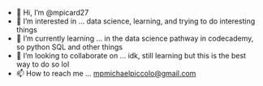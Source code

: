 - 👋 Hi, I’m @mpicard27
- 👀 I’m interested in ... data science, learning, and trying to do interesting things
- 🌱 I’m currently learning ... in the data science pathway in codecademy, so python SQL and other things
- 💞️ I’m looking to collaborate on ... idk, still learning but this is the best way to do so lol
- 📫 How to reach me ... mpmichaelpiccolo@gmail.com

<!---
mpicard27/mpicard27 is a ✨ special ✨ repository because its `README.md` (this file) appears on your GitHub profile.
You can click the Preview link to take a look at your changes.
--->
